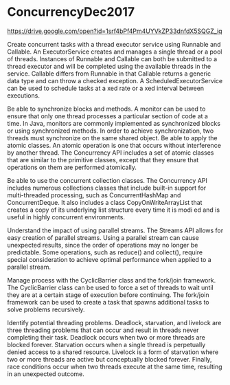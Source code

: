 # ConcurrencyDec2017

https://drive.google.com/open?id=1srf4bPf4Pm4UYVkZP33dnfdX5SQGZ_iq


Create concurrent tasks with a thread executor service using Runnable and Callable. An ExecutorService creates and manages a single thread or a pool of threads. Instances of Runnable and Callable can both be submitted to a thread executor and will be completed using the available threads in the service. Callable differs from Runnable in that Callable returns a generic data type and can throw a checked exception. A ScheduledExecutorService can be used to schedule tasks at a  xed rate or a  xed interval between executions.

Be able to synchronize blocks and methods. A monitor can be used to ensure that only one thread processes a particular section of code at a time. In Java, monitors are commonly implemented as synchronized blocks or using synchronized methods. In order to achieve synchronization, two threads must synchronize on the same shared object.
Be able to apply the atomic classes. An atomic operation is one that occurs without interference by another thread. The Concurrency API includes a set of atomic classes that are similar to the primitive classes, except that they ensure that operations on them are performed atomically.

Be able to use the concurrent collection classes. The Concurrency API includes numerous collections classes that include built-in support for multi-threaded processing, such as ConcurrentHashMap and ConcurrentDeque. It also includes a class CopyOnWriteArrayList that creates a copy of its underlying list structure every time it is modi ed and is useful in highly concurrent environments.

Understand the impact of using parallel streams. The Streams API allows for easy creation of parallel streams. Using a parallel stream can cause unexpected results, since the order of operations may no longer be predictable. Some operations, such as reduce() and collect(), require special consideration to achieve optimal performance when applied to a parallel stream.

Manage process with the CyclicBarrier class and the fork/join framework. The CyclicBarrier class can be used to force a set of threads to wait until they are at a certain stage of execution before continuing. The fork/join framework can be used to create a task that spawns additional tasks to solve problems recursively.

Identify potential threading problems. Deadlock, starvation, and livelock are three threading problems that can occur and result in threads never completing their task. Deadlock occurs when two or more threads are blocked forever. Starvation occurs when a single thread is perpetually denied access to a shared resource. Livelock is a form of starvation where two or more threads are active but conceptually blocked forever. Finally, race conditions occur when two threads execute at the same time, resulting in an unexpected outcome.
